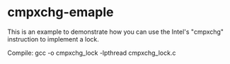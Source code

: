 # cmpxchg-emaple
This is an example to demonstrate how you can use the Intel's "cmpxchg" instruction to implement a lock.

Compile:
gcc -o cmpxchg_lock -lpthread cmpxchg_lock.c 
